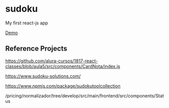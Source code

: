 # sudoku

My first react-js app

[Demo](https://flaviolsousa.github.io/sudoku/)

## Reference Projects

https://github.com/alura-cursos/1817-react-classes/blob/aula5/src/components/CardNota/index.js

https://www.sudoku-solutions.com/

https://www.npmjs.com/package/sudokutoolcollection

/pricing/normalizador/tree/develop/src/main/frontend/src/components/Status
